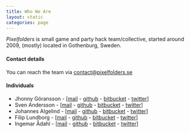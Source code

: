 ```yaml
---
title: Who We Are
layout: static
categories: page
---
```

*Pixelfolders* is small game and party hack team/collective, started around 2009, (mostly) located in Gothenburg, Sweden.

#### Contact details
You can reach the team via <a href="mailto:contact@pixelfolders.se">contact@pixelfolders.se</a>

#### Individuals
* Jhonny Göransson - [<a href="mailto:jhonny@pixelfolders.se">mail</a> - <a href="https://github.com/Jhonnyg/">github</a> - <a href="https://bitbucket.org/jhonnygoransson/">bitbucket</a> - <a href="https://twitter.com/jhonnygoransson">twitter</a>]
* Sven Andersson - [<a href="mailto:sven@pixelfolders.se">mail</a> - <a href="https://github.com/sweetfish/">github</a> - <a href="https://bitbucket.org/andsve/">bitbucket</a> - <a href="https://twitter.com/andsve">twitter</a>]
* Johannes Algelind - [<a href="mailto:jonte@pixelfolders.se">mail</a> - <a href="https://github.com/jalgelind/">github</a> - <a href="https://bitbucket.org/jalgelind/">bitbucket</a> - <a href="https://twitter.com/jalgelind">twitter</a>]
* Filip Lundborg - [<a href="mailto:jonte@pixelfolders.se">mail</a> - <a href="https://github.com/jalgelind/">github</a> - <a href="https://bitbucket.org/jalgelind/">bitbucket</a> - <a href="https://twitter.com/jalgelind">twitter</a>]
* Ingemar Ådahl - [<a href="mailto:jonte@pixelfolders.se">mail</a> - <a href="https://github.com/jalgelind/">github</a> - <a href="https://bitbucket.org/jalgelind/">bitbucket</a> - <a href="https://twitter.com/jalgelind">twitter</a>]